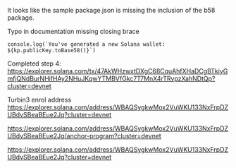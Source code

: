 It looks like the sample package.json is missing the inclusion of the b58 package.

Typo in documentation missing closing brace
```
console.log(`You've generated a new Solana wallet: ${kp.publicKey.toBase58()}`)
```

Completed step 4: https://explorer.solana.com/tx/47AkWHzwxtDXgC68CquAhfXHaDCgBTkiyGmfjQNdBurNHifHAy2NHuJKqwYTMBVfGkc7T7MnX4rTRvpzXahNDtQp?cluster=devnet

Turbin3 enrol address https://explorer.solana.com/address/WBAQSygkwMox2VuWKU133NxFrpDZUBdvSBeaBEue2Jq?cluster=devnet


https://explorer.solana.com/address/WBAQSygkwMox2VuWKU133NxFrpDZUBdvSBeaBEue2Jq/anchor-program?cluster=devnet

https://explorer.solana.com/address/WBAQSygkwMox2VuWKU133NxFrpDZUBdvSBeaBEue2Jq?cluster=devnet 